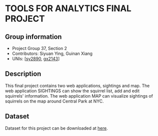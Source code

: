 # TOOLS FOR ANALYTICS FINAL PROJECT
## Group information
* Project Group 37, Section 2
* Contributors: Siyuan Ying, Guinan Xiang
* UNIs: [[sy2890](https://github.com/sy2890), [gx2143](https://github.com/Amber-Xiang)]
## Description
This final project contains two web applications, sightings and map. The web application SIGHTINGS can show the squirrel list, add and edit squirrels' information. The web application MAP can visualize sightings of squirrels on the map around Central Park at NYC.
## Dataset
Dataset for this project can be downloaded at [here](https://data.cityofnewyork.us/api/views/vfnx-vebw/rows.csv).
